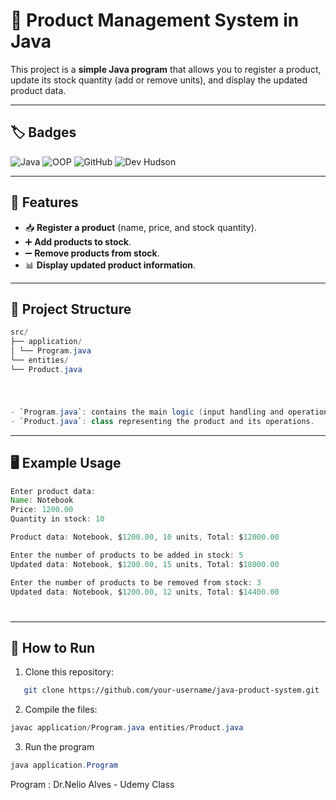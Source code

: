 # 🛒 Product Management System in Java

This project is a **simple Java program** that allows you to register a product, update its stock quantity (add or remove units), and display the updated product data.

---

## 🏷️ Badges
![Java](https://img.shields.io/badge/Java-ED8B00?style=for-the-badge&logo=openjdk&logoColor=white)
![OOP](https://img.shields.io/badge/Paradigm-OOP-blue?style=for-the-badge)
![GitHub](https://img.shields.io/badge/GitHub-100000?style=for-the-badge&logo=github&logoColor=white)
![Dev Hudson](https://img.shields.io/badge/Dev-Hudson-green?style=for-the-badge&logo=java&logoColor=white)

---

## 📌 Features
- 📥 **Register a product** (name, price, and stock quantity).  
- ➕ **Add products to stock**.  
- ➖ **Remove products from stock**.  
- 📊 **Display updated product information**.  

---

## 📂 Project Structure
```java
src/
├── application/
│ └── Program.java
└── entities/
└── Product.java
```

# 

```java

- `Program.java`: contains the main logic (input handling and operations).  
- `Product.java`: class representing the product and its operations.  
````
---

## 🖥️ Example Usage
```java
Enter product data:
Name: Notebook
Price: 1200.00
Quantity in stock: 10

Product data: Notebook, $1200.00, 10 units, Total: $12000.00

Enter the number of products to be added in stock: 5
Updated data: Notebook, $1200.00, 15 units, Total: $18000.00

Enter the number of products to be removed from stock: 3
Updated data: Notebook, $1200.00, 12 units, Total: $14400.00
```

#

---

## 🚀 How to Run
1. Clone this repository:
```bash
   git clone https://github.com/your-username/java-product-system.git
```
2. Compile the files:
````java
javac application/Program.java entities/Product.java
````
3. Run the program
```java
java application.Program
````
Program : Dr.Nelio Alves - Udemy Class
